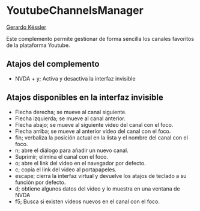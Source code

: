 # YoutubeChannelsManager
[Gerardo Késsler](http://gera.ar)  

Este complemento permite gestionar de forma sencilla los canales favoritos de la plataforma Youtube.  

## Atajos del complemento

* NVDA + y; Activa y desactiva la interfaz invisible

## Atajos disponibles en la interfaz invisible

* Flecha derecha; se mueve al canal siguiente.
* Flecha izquierda; se mueve al canal anterior.
* Flecha abajo; se mueve al siguiente video del canal con el foco.
* Flecha arriba; se mueve al anterior video del canal con el foco.
* fin; verbaliza la posición actual en la lista y el nombre del canal con el foco.
* n; abre el diálogo para añadir un nuevo canal.
* Suprimir; elimina el canal con el foco.
* o; abre el link del video en el navegador por defecto.
* c; copia el link del video al portapapeles.
* escape; cierra la interfaz virtual y devuelve los atajos de teclado a su función por defecto.
* d; obtiene algunos datos del video y lo muestra en una ventana de NVDA
* f5; Busca si existen videos nuevos en el canal con el foco.
